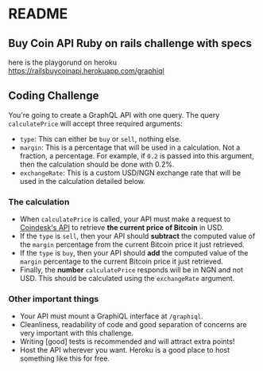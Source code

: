 # README
## Buy Coin API Ruby on rails challenge with specs 

here is the playgorund on heroku https://railsbuycoinapi.herokuapp.com/graphiql

## Coding Challenge

You're going to create a GraphQL API with one query. The query `calculatePrice` will accept three required arguments:

- `type`: This can either be `buy` or `sell`, nothing else.
- `margin`: This is a percentage that will be used in a calculation. Not a fraction, a percentage. For example, if `0.2` is passed into this argument, then the calculation should be done with 0.2%.
- `exchangeRate`: This is a custom USD/NGN exchange rate that will be used in the calculation detailed below.

### The calculation

- When `calculatePrice` is called, your API must make a request to [Coindesk's API](https://www.coindesk.com/api) to retrieve **the current price of Bitcoin** in USD.
- If the `type` is `sell`, then your API should **subtract** the computed value of the `margin` percentage from the current Bitcoin price it just retrieved.
- If the `type` is `buy`, then your API should **add** the computed value of the `margin` percentage to the current Bitcoin price it just retrieved.
- Finally, the **number** `calculatePrice` responds will be in NGN and not USD. This should be calculated using the `exchangeRate` argument.

### Other important things

- Your API must mount a GraphiQL interface at `/graphiql`.
- Cleanliness, readability of code and good separation of concerns are very important with this challenge.
- Writing [good] tests is recommended and will attract extra points!
- Host the API wherever you want. Heroku is a good place to host something like this for free.
